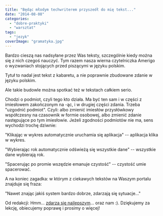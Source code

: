 ```yaml
---
title: "Będąc młodym techwriterem przyszedł do mię tekst..."
date: "2014-08-08"
categories:
  - "dobre-praktyki"
  - "warsztat"
tags:
  - "jezyk"
coverImage: "gramatyka.jpg"
---
```


Bardzo cieszą nas nadsyłane przez Was teksty, szczególnie kiedy można się z nich czegoś nauczyć. Tym razem nasza wierna czytelniczka Amerigo o wyzwaniach stojących przed piszącymi w języku polskim.

Tytuł to nadal jest tekst z kabaretu, a nie poprawnie zbudowane zdanie w języku polskim.

Ale takie budowle można spotkać też w tekstach całkiem serio.

Chodzi o podmiot, czyli tego kto działa. Ma być ten sam i w części z imiesłowem zakończonym na -ąc, i w drugiej części zdania. Trzeba "uzgodnić podmiot". Czyli: albo zmienić imiesłów przysłówkowy współczesny na czasownik w formie osobowej, albo zmienić zdanie następujące po tym imiesłowie. Jeżeli zgodności podmiotów nie ma, sens wychodzi trochę dziwnie:

"Klikając w wykres automatycznie uruchamia się aplikacja" -- aplikacja klika w wykres.

"Wybierając rok automatycznie odświeżą się wszystkie dane" -- wszystkie dane wybierają rok.

"Spacerując po promie wszędzie emanuje czystość" -- czystość umie spacerować.



A na koniec zagadka: w którym z ciekawych tekstów na Waszym portalu znajduje się fraza:

"Nawet znając jakiś system bardzo dobrze, zdarzają się sytuacje..."



Od redakcji: Hmm... [zdarza się najlepszym](http://www.tekstowo.pl/piosenka,kult,nie_chce_grac_w_reprezentacji.html)... oraz nam :). Dziękujemy za lekcję, obiecujemy poprawę i prosimy o więcej!
